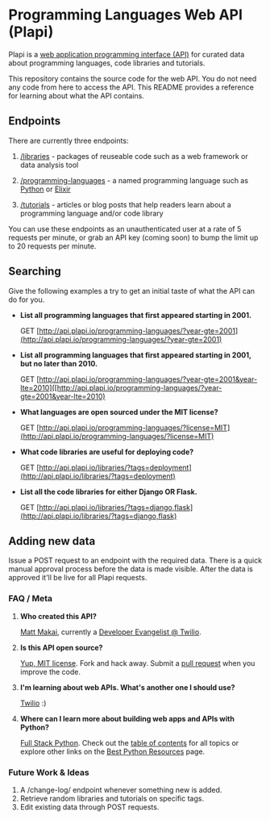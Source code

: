 # Programming Languages Web API (Plapi)
Plapi is a 
[web application programming interface (API)](https://www.fullstackpython.com/application-programming-interface.html) 
for curated data about programming languages, code libraries and tutorials. 

This repository contains the source code for the web API. You do not
need any code from here to access the API. This README provides a
reference for learning about what the API contains.


## Endpoints
There are currently three endpoints:

1. [/libraries](http://api.plapi.io/libraries/) - packages of reuseable code 
   such as a web framework or data analysis tool

1. [/programming-languages](http://api.plapi.io/programming-languages/) -
   a named programming language such as 
   [Python](http://api.plapi.io/programming-languages/python) or 
   [Elixir](http://api.plapi.io/programming-languages/elixir)

1. [/tutorials](http://api.plapi.io/tutorials/) - articles or blog posts
   that help readers learn about a programming language and/or code library


You can use these endpoints as an unauthenticated user at a rate of 5 
requests per minute, or grab an API key (coming soon) to bump the limit up 
to 20 requests per minute.


## Searching
Give the following examples a try to get an initial taste of what the API
can do for you.

* **List all programming languages that first appeared starting in 2001.**

  GET [http://api.plapi.io/programming-languages/?year-gte=2001](http://api.plapi.io/programming-languages/?year-gte=2001)


* **List all programming languages that first appeared starting in 2001,
  but no later than 2010.**

  GET [http://api.plapi.io/programming-languages/?year-gte=2001&year-lte=2010]([http://api.plapi.io/programming-languages/?year-gte=2001&year-lte=2010)


* **What languages are open sourced under the MIT license?**

  GET [http://api.plapi.io/programming-languages/?license=MIT](http://api.plapi.io/programming-languages/?license=MIT)


* **What code libraries are useful for deploying code?**

  GET [http://api.plapi.io/libraries/?tags=deployment](http://api.plapi.io/libraries/?tags=deployment)


* **List all the code libraries for either Django OR Flask.**

  GET [http://api.plapi.io/libraries/?tags=django,flask](http://api.plapi.io/libraries/?tags=django,flask)


## Adding new data
Issue a POST request to an endpoint with the required data. There is a
quick manual approval process before the data is made visible. After the 
data is approved it'll be live for all Plapi requests.


### FAQ / Meta
1. **Who created this API?**

    [Matt Makai](http://www.mattmakai.com/), currently a 
    [Developer Evangelist @ Twilio](https://www.twilio.com/blog/2014/02/introducing-developer-evangelist-matt-makai.html).


1. **Is this API open source?**

    [Yup, MIT license](https://github.com/makaimc/plapi/LICENSE). Fork and 
    hack away. Submit a 
    [pull request](https://github.com/makaimc/plapi/pulls) when you improve
    the code.


1. **I'm learning about web APIs. What's another one I should use?**

    [Twilio](https://twilio.com/api) :)


1. **Where can I learn more about building web apps and APIs with Python?**

    [Full Stack Python](https://www.fullstackpython.com). Check out the
    [table of contents](https://www.fullstackpython.com/table-of-contents.html)
    for all topics or explore other links on the 
    [Best Python Resources](https://www.fullstackpython.com/best-python-resources.html)
    page.


### Future Work & Ideas
1. A /change-log/ endpoint whenever something new is added.
1. Retrieve random libraries and tutorials on specific tags.
1. Edit existing data through POST requests.

